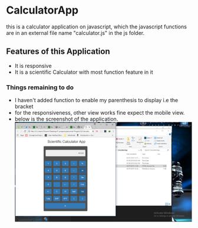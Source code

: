 # CalculatorApp 

this is a calculator application on javascript,
which the javascript functions are in an external file name 
"calculator.js" in the js folder.

## Features of this Application

* It is responsive
* It is a scientific Calculator with most function feature in it

### Things remaining to do

* I haven't added function to enable my parenthesis to display
i.e the bracket
* for the responsiveness, other view works fine expect the mobile view.
* below is the screenshot of the application.
![Screenshot](cal.png)
